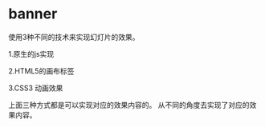 #  banner 
使用3种不同的技术来实现幻灯片的效果。

1.原生的js实现

2.HTML5的画布标签

3.CSS3 动画效果


上面三种方式都是可以实现对应的效果内容的。
从不同的角度去实现了对应的效果内容。



